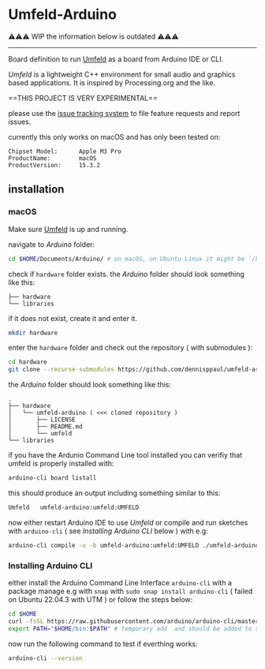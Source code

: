 # Umfeld-Arduino

⚠️️️️⚠️️️️⚠️️️️ WIP the information below is outdated ⚠️️️️⚠️️️️⚠️️️️

---

Board definition to run [Umfeld](https://github.com/dennisppaul/umfeld) as a board from Arduino IDE or CLI.

*Umfeld* is a lightweight C++ environment for small audio and graphics based applications. It is inspired by Processing.org and the like.

==THIS PROJECT IS VERY EXPERIMENTAL==

please use the [issue tracking system](https://github.com/dennisppaul/umfeld-arduino/issues) to file feature requests and report issues.

currently this only works on macOS and has only been tested on:

```
Chipset Model:      Apple M3 Pro
ProductName:        macOS
ProductVersion:     15.3.2
```

## installation

### macOS

Make sure [Umfeld](https://github.com/dennisppaul/umfeld) is up and running.

navigate to *Arduino* folder:

```sh
cd $HOME/Documents/Arduino/ # on macOS, on Ubuntu Linux it might be `/home/dennisppaul/Arduino/`
```

check if `hardware` folder exists. the *Arduino* folder should look something like this:

```
├── hardware
└── libraries
```

if it does not exist, create it and enter it.

```sh
mkdir hardware
```

enter the `hardware` folder and check out the repository ( with submodules ):

```sh
cd hardware
git clone --recurse-submodules https://github.com/dennisppaul/umfeld-arduino
```

the *Arduino* folder should look something like this:

```
.
├── hardware
│   └── umfeld-arduino ( <<< cloned repository )
│       ├── LICENSE
│       ├── README.md
│       └── umfeld
└── libraries
```

if you have the Ardunio Command Line tool installed you can verifiy that umfeld is properly installed with:

```sh
arduino-cli board listall
```

this should produce an output including something similar to this:

```sh
Umfeld   umfeld-arduino:umfeld:UMFELD
```

now either restart Arduino IDE to use *Umfeld* or compile and run sketches with `arduino-cli` ( see *Installing Arduino CLI* below ) with e.g:

```sh
arduino-cli compile -u -b umfeld-arduino:umfeld:UMFELD ./umfeld-arduino/umfeld/examples/test
```

### Installing Arduino CLI

either install the Arduino Command Line Interface `arduino-cli` with a package manage e.g with `snap` with `sudo snap install arduino-cli` ( failed on Ubuntu 22.04.3 with UTM ) or follow the steps below:

```sh
cd $HOME
curl -fsSL https://raw.githubusercontent.com/arduino/arduino-cli/master/install.sh | sh
export PATH="$HOME/bin:$PATH" # temporary add  and should be added to startup file
```

now run the following command to test if everthing works:

```sh
arduino-cli --version 
```
